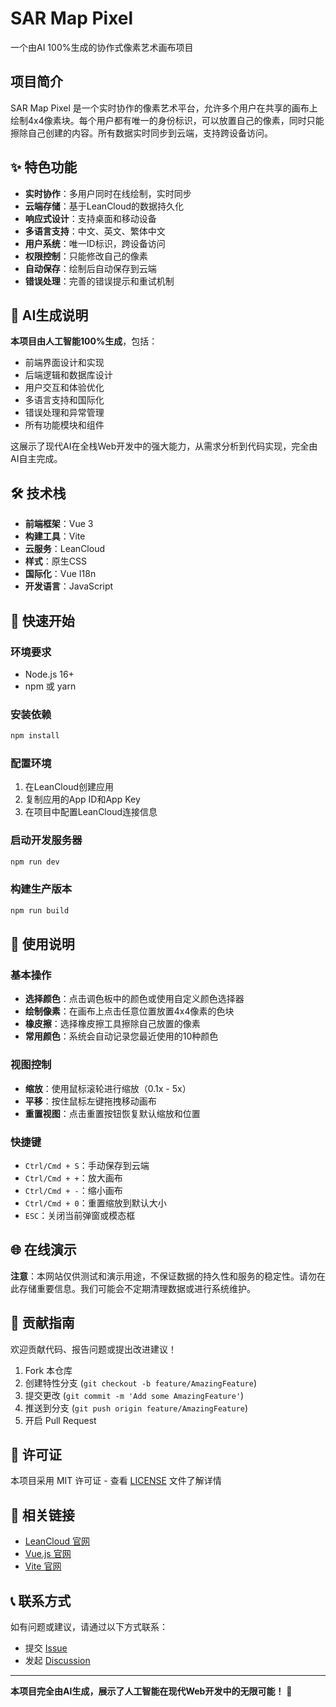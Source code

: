 # SAR Map Pixel

一个由AI 100%生成的协作式像素艺术画布项目

## 项目简介

SAR Map Pixel 是一个实时协作的像素艺术平台，允许多个用户在共享的画布上绘制4x4像素块。每个用户都有唯一的身份标识，可以放置自己的像素，同时只能擦除自己创建的内容。所有数据实时同步到云端，支持跨设备访问。

## ✨ 特色功能

- **实时协作**：多用户同时在线绘制，实时同步
- **云端存储**：基于LeanCloud的数据持久化
- **响应式设计**：支持桌面和移动设备
- **多语言支持**：中文、英文、繁体中文
- **用户系统**：唯一ID标识，跨设备访问
- **权限控制**：只能修改自己的像素
- **自动保存**：绘制后自动保存到云端
- **错误处理**：完善的错误提示和重试机制

## 🤖 AI生成说明

**本项目由人工智能100%生成**，包括：
- 前端界面设计和实现
- 后端逻辑和数据库设计
- 用户交互和体验优化
- 多语言支持和国际化
- 错误处理和异常管理
- 所有功能模块和组件

这展示了现代AI在全栈Web开发中的强大能力，从需求分析到代码实现，完全由AI自主完成。

## 🛠️ 技术栈

- **前端框架**：Vue 3
- **构建工具**：Vite
- **云服务**：LeanCloud
- **样式**：原生CSS
- **国际化**：Vue I18n
- **开发语言**：JavaScript

## 🚀 快速开始

### 环境要求

- Node.js 16+
- npm 或 yarn

### 安装依赖

```bash
npm install
```

### 配置环境

1. 在LeanCloud创建应用
2. 复制应用的App ID和App Key
3. 在项目中配置LeanCloud连接信息

### 启动开发服务器

```bash
npm run dev
```

### 构建生产版本

```bash
npm run build
```

## 📖 使用说明

### 基本操作

- **选择颜色**：点击调色板中的颜色或使用自定义颜色选择器
- **绘制像素**：在画布上点击任意位置放置4x4像素的色块
- **橡皮擦**：选择橡皮擦工具擦除自己放置的像素
- **常用颜色**：系统会自动记录您最近使用的10种颜色

### 视图控制

- **缩放**：使用鼠标滚轮进行缩放（0.1x - 5x）
- **平移**：按住鼠标左键拖拽移动画布
- **重置视图**：点击重置按钮恢复默认缩放和位置

### 快捷键

- `Ctrl/Cmd + S`：手动保存到云端
- `Ctrl/Cmd + +`：放大画布
- `Ctrl/Cmd + -`：缩小画布
- `Ctrl/Cmd + 0`：重置缩放到默认大小
- `ESC`：关闭当前弹窗或模态框

## 🌐 在线演示

**注意**：本网站仅供测试和演示用途，不保证数据的持久性和服务的稳定性。请勿在此存储重要信息。我们可能会不定期清理数据或进行系统维护。

## 🤝 贡献指南

欢迎贡献代码、报告问题或提出改进建议！

1. Fork 本仓库
2. 创建特性分支 (`git checkout -b feature/AmazingFeature`)
3. 提交更改 (`git commit -m 'Add some AmazingFeature'`)
4. 推送到分支 (`git push origin feature/AmazingFeature`)
5. 开启 Pull Request

## 📝 许可证

本项目采用 MIT 许可证 - 查看 [LICENSE](LICENSE) 文件了解详情

## 🔗 相关链接

- [LeanCloud 官网](https://leancloud.cn/)
- [Vue.js 官网](https://vuejs.org/)
- [Vite 官网](https://vitejs.dev/)

## 📞 联系方式

如有问题或建议，请通过以下方式联系：

- 提交 [Issue](https://github.com/LoXidEv/SARMapPixel/issues)
- 发起 [Discussion](https://github.com/LoXidEv/SARMapPixel/discussions)

---

**本项目完全由AI生成，展示了人工智能在现代Web开发中的无限可能！** 🚀
